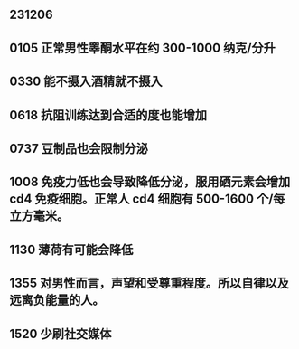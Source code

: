 ## 231206

## 0105 正常男性睾酮水平在约 300-1000 纳克/分升

## 0330 能不摄入酒精就不摄入

## 0618 抗阻训练达到合适的度也能增加

## 0737 豆制品也会限制分泌

## 1008 免疫力低也会导致降低分泌，服用硒元素会增加 cd4 免疫细胞。正常人 cd4 细胞有 500-1600 个/每立方毫米。

## 1130 薄荷有可能会降低

## 1355 对男性而言，声望和受尊重程度。所以自律以及远离负能量的人。

## 1520 少刷社交媒体
